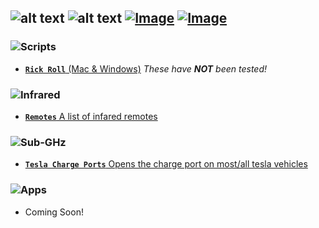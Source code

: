 ![alt text](https://i.imgur.com/XD6ngzD.png)
![alt text](https://i.imgur.com/60Rcxwg.png)
[![Image](https://i.imgur.com/9TzkzfX.png)](https://discord.gg/75yHzF5Frm) [![Image](https://i.imgur.com/fXpTpe3.png)](https://www.twitter.com/ItzQuk)
---

### ![Scripts](https://i.imgur.com/JueQkeA.png)

- [**`Rick Roll`** (Mac & Windows)](https://github.com/ItzQuk/QukFlipper/tree/main/Scripts/BadUSB/Rick%20Roll) *These have **NOT** been tested!*

### ![Infrared](https://i.imgur.com/sbDS645.png)

- [**`Remotes`** A list of infared remotes](https://github.com/ItzQuk/QukFlipper/tree/main/Scripts/Infrared/Remotes)

### ![Sub-GHz](https://i.imgur.com/gzOQPxa.png)

- [**`Tesla Charge Ports`** Opens the charge port on most/all tesla vehicles](https://github.com/ItzQuk/QukFlipper/tree/main/Scripts/Sub-GHz/Tesla)

### ![Apps](https://i.imgur.com/PTBL20O.png)

- Coming Soon!
